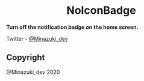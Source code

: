 <h1 align="center">NoIconBadge</h1>

**Turn off the notification badge on the home screen.**

Twitter         - [@Minazuki_dev](https://twitter.com/Minazuki_dev)

## Copyright
@Minazuki_dev 2020






